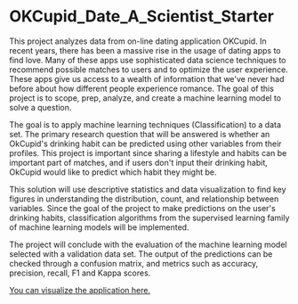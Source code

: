 # OKCupid_Date_A_Scientist_Starter
This project analyzes data from on-line dating application OKCupid. In recent years, there has been a massive rise in the usage of dating apps to find love. Many of these apps use sophisticated data science techniques to recommend possible matches to users and to optimize the user experience. These apps give us access to a wealth of information that we've never had before about how different people experience romance. The goal of this project is to scope, prep, analyze, and create a machine learning model to solve a question.

The goal is to apply machine learning techniques (Classification) to a data set. The primary research question that will be answered is whether an OkCupid's drinking habit can be predicted using other variables from their profiles. This project is important since sharing a lifestyle and habits can be important part of matches, and if users don't input their drinking habit, OkCupid would like to predict which habit they might be.

This solution will use descriptive statistics and data visualization to find key figures in understanding the distribution, count, and relationship between variables. Since the goal of the project to make predictions on the user's drinking habits, classification algorithms from the supervised learning family of machine learning models will be implemented.

The project will conclude with the evaluation of the machine learning model selected with a validation data set. The output of the predictions can be checked through a confusion matrix, and metrics such as accuracy, precision, recall, F1 and Kappa scores.

[You can visualize the application here.](https://share.streamlit.io/mestred/okcupid_date_a_scientist_starter/main/app.py)
